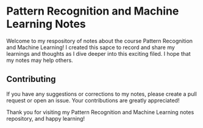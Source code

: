 # Pattern Recognition and Machine Learning Notes

Welcome to my respository of notes about the course Pattern Recognition and Machine Learning! I created this sapce to record and share my learnings and thoughts as I dive deeper into this exciting filed. I hope that my notes may help others.

## Contributing

If you have any suggestions or corrections to my notes, please create a pull request or open an issue. Your contributions are greatly appreciated!

Thank you for visiting my Pattern Recognition and Machine Learning notes repository, and happy learning!
